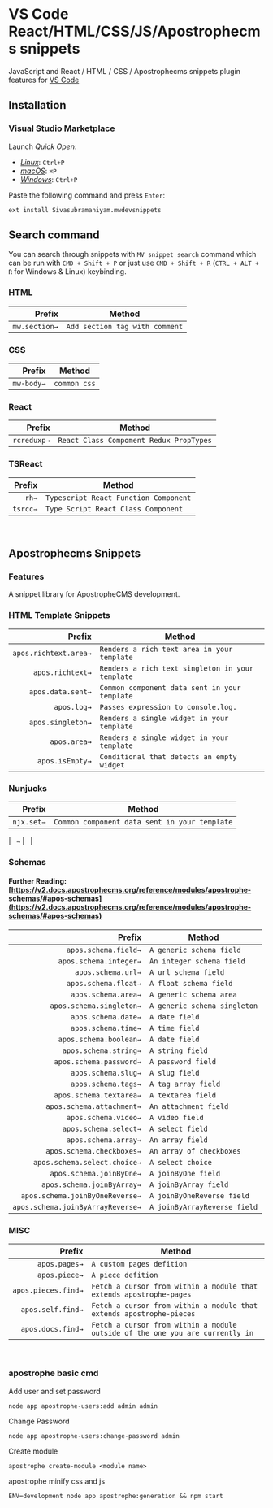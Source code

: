 <!-- [![Version](https://vsmarketplacebadge.apphb.com/version/dsznajder.es7-react-js-snippets.svg)](https://vsmarketplacebadge.apphb.com/version-short/dsznajder.es7-react-js-snippets.svg)
[![Install](https://vsmarketplacebadge.apphb.com/installs/dsznajder.es7-react-js-snippets.svg)](https://vsmarketplacebadge.apphb.com/installs-short/dsznajder.es7-react-js-snippets.svg)
[![Downloads](https://vsmarketplacebadge.apphb.com/downloads/dsznajder.es7-react-js-snippets.svg)](https://vsmarketplacebadge.apphb.com/downloads-short/dsznajder.es7-react-js-snippets.svg)
[![Ratings](https://vsmarketplacebadge.apphb.com/rating-short/dsznajder.es7-react-js-snippets.svg)](https://vsmarketplacebadge.apphb.com/rating-short/dsznajder.es7-react-js-snippets.svg) -->

# VS Code React/HTML/CSS/JS/Apostrophecms snippets

JavaScript and React / HTML / CSS / Apostrophecms snippets plugin features for [VS Code](https://code.visualstudio.com/)

## Installation

### Visual Studio Marketplace

Launch _Quick Open_:

- [_Linux_](https://code.visualstudio.com/shortcuts/keyboard-shortcuts-linux.pdf): `Ctrl+P`
- [_macOS_](https://code.visualstudio.com/shortcuts/keyboard-shortcuts-macos.pdf): `⌘P`
- [_Windows_](https://code.visualstudio.com/shortcuts/keyboard-shortcuts-windows.pdf): `Ctrl+P`

Paste the following command and press `Enter`:

```shell
ext install Sivasubramaniyam.mwdevsnippets
```

## Search command

You can search through snippets with `MV snippet search` command which can be run with `CMD + Shift + P` or just use `CMD + Shift + R` (`CTRL + ALT + R` for Windows & Linux) keybinding.


### HTML

|  Prefix | Method                                              |
| ------: | --------------------------------------------------- |
|  `mw.section→` | `Add section tag with comment`                   |


### CSS

|  Prefix | Method                                              |
| ------: | --------------------------------------------------- |
|  `mw-body→` | `common css`|



### React

|  Prefix | Method                                              |
| ------: | --------------------------------------------------- |
|  `rcreduxp→` | `React Class Compoment Redux PropTypes`|


### TSReact

|  Prefix | Method                                              |
| ------: | --------------------------------------------------- |
|  `rh→` | `Typescript React Function Component` |
|  `tsrcc→` | `Type Script React Class Component` |


<br>

## Apostrophecms Snippets

### Features

A snippet library for ApostropheCMS development.

### HTML Template Snippets

|  Prefix | Method                                              |
| ------: | --------------------------------------------------- |
|  `apos.richtext.area→` | `Renders a rich text area in your template`|
|  `apos.richtext→` | `Renders a rich text singleton in your template`|
|  `apos.data.sent→` | `Common component data sent in your template`|
|  `apos.log→` | `Passes expression to console.log.`|
|  `apos.singleton→` | `Renders a single widget in your template`|
|  `apos.area→` | `Renders a single widget in your template`|
|  `apos.isEmpty→` | `Conditional that detects an empty widget`|

### Nunjucks

|  Prefix | Method                                              |
| ------: | --------------------------------------------------- |
|  `njx.set→` | `Common component data sent in your template`|



|  ` →` | ` `|

### Schemas
#### Further Reading: [https://v2.docs.apostrophecms.org/reference/modules/apostrophe-schemas/#apos-schemas](https://v2.docs.apostrophecms.org/reference/modules/apostrophe-schemas/#apos-schemas)

|  Prefix | Method                                              |
| ------: | --------------------------------------------------- |
|  `apos.schema.field→` | `A generic schema field`|
|  `apos.schema.integer→` | `An integer schema field`|
|  `apos.schema.url→` | `A url schema field`|
|  `apos.schema.float→` | `A float schema field`|
|  `apos.schema.area→` | `A generic schema area`|
|  `apos.schema.singleton→` | `A generic schema singleton`|
|  `apos.schema.date→` | `A date field`|
|  `apos.schema.time→` | `A time field`|
|  `apos.schema.boolean→` | `A date field`|
|  `apos.schema.string→` | `A string field`|
|  `apos.schema.password→` | `A password field`|
|  `apos.schema.slug→` | `A slug field`|
|  `apos.schema.tags→` | `A tag array field`|
|  `apos.schema.textarea→` | `A textarea field`|
|  `apos.schema.attachment→` | `An attachment field`|
|  `apos.schema.video→` | `A video field`|
|  `apos.schema.select→` | `A select field`|
|  `apos.schema.array→` | `An array field`|
|  `apos.schema.checkboxes→` | `An array of checkboxes`|
|  `apos.schema.select.choice→` | `A select choice`|
|  `apos.schema.joinByOne→` | `A joinByOne field`|
|  `apos.schema.joinByArray→` | `A joinByArray field`|
|  `apos.schema.joinByOneReverse→` | `A joinByOneReverse field`|
|  `apos.schema.joinByArrayReverse→` | `A joinByArrayReverse field`|


### MISC


|  Prefix | Method                                              |
| ------: | --------------------------------------------------- |
|  `apos.pages→` | `A custom pages defition`|
|  `apos.piece→` | `A piece defition`|
|  `apos.pieces.find→` | `Fetch a cursor from within a module that extends apostrophe-pages`|
|  `apos.self.find→` | `Fetch a cursor from within a module that extends apostrophe-pieces`|
|  `apos.docs.find→` | `Fetch a cursor from within a module outside of the one you are currently in`|




<br>

### apostrophe basic cmd

Add user and set password

```
node app apostrophe-users:add admin admin
```

Change Password

```
node app apostrophe-users:change-password admin

```

Create module

```
apostrophe create-module <module name>
```

apostrophe minify css and js

```
ENV=development node app apostrophe:generation && npm start
```